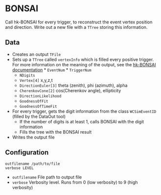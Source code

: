 # BONSAI

Call hk-BONSAI for every trigger, to reconstruct the event vertex position and direction.
Write out a new file with a `TTree` storing this information.

## Data

* Creates an output `TFile`
* Sets up a `TTree` called `vertexInfo` which is filled every positive trigger.
  	For more information on the meaning of the output, see the [hk-BONSAI documentation](https://github.com/hyperk/hk-BONSAI)
    	* `EventNum` 
      	* `TriggerNum`
	* `NDigits`
	* `Vertex[4]` x,y,z,t
	* `DirectionEuler[3]` theta (zenith), phi (azimuth), alpha
	* `CherenkovCone[2]` cos(Cherenkov angle), ellipticity
	* `DirectionLikelihood`
	* `GoodnessOfFit`
	* `GoodnessOfTimeFit`
* For every trigger, gets the digit information from the class `WCSimEventID` (filled by the DataOut tool)
	* If the number of digits is at least 1, calls BONSAI with the digit information
	* Fills the tree with the BONSAI result
* Writes the output file

## Configuration

```
outfilename /path/to/file
verbose LEVEL
```
* `outfilename` File path to output file
* `verbose` Verbosity level. Runs from 0 (low verbosity) to 9 (high verbosity)
